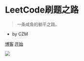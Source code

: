 <!-- _coverpage.md -->


# LeetCode刷题之路

> 一条咸鱼的躺平之路。

- by CZM

[博客](https://czm.cool/)
[开始](#main)

<!-- 背景图片 -->

![](https://cdn.jsdelivr.net/gh/CZM1998/blog_img@master/img/%E6%B4%9B%E5%A4%A9%E4%BE%9D%E8%B4%BA%E6%96%B0%E6%98%A5.png)
